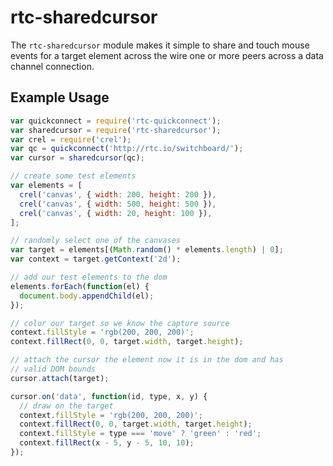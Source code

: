 # rtc-sharedcursor

The `rtc-sharedcursor` module makes it simple to share and touch
mouse events for a target element across the wire one or more
peers across a data channel connection.

## Example Usage

```js
var quickconnect = require('rtc-quickconnect');
var sharedcursor = require('rtc-sharedcursor');
var crel = require('crel');
var qc = quickconnect('http://rtc.io/switchboard/');
var cursor = sharedcursor(qc);

// create some test elements
var elements = [
  crel('canvas', { width: 200, height: 200 }),
  crel('canvas', { width: 500, height: 500 }),
  crel('canvas', { width: 20, height: 100 }),
];

// randomly select one of the canvases
var target = elements[(Math.random() * elements.length) | 0];
var context = target.getContext('2d');

// add our test elements to the dom
elements.forEach(function(el) {
  document.body.appendChild(el);
});

// color our target so we know the capture source
context.fillStyle = 'rgb(200, 200, 200)';
context.fillRect(0, 0, target.width, target.height);

// attach the cursor the element now it is in the dom and has
// valid DOM bounds
cursor.attach(target);

cursor.on('data', function(id, type, x, y) {
  // draw on the target
  context.fillStyle = 'rgb(200, 200, 200)';
  context.fillRect(0, 0, target.width, target.height);
  context.fillStyle = type === 'move' ? 'green' : 'red';
  context.fillRect(x - 5, y - 5, 10, 10);
});
```
